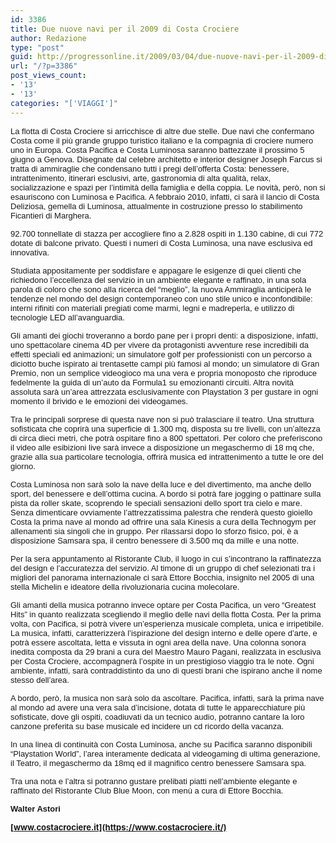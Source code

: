 ```yaml
---
id: 3386
title: Due nuove navi per il 2009 di Costa Crociere
author: Redazione
type: "post"
guid: http://progressonline.it/2009/03/04/due-nuove-navi-per-il-2009-di-costa-crociere/
url: "/?p=3386"
post_views_count:
- '13'
- '13'
categories: "['VIAGGI']"
---
```


 <font face="Tahoma, sans-serif"><font size="2">La flotta di Costa Crociere si arricchisce di altre due stelle. Due navi che confermano Costa come il più grande gruppo turistico italiano e la compagnia di crociere numero uno in Europa. Costa Pacifica e Costa Luminosa saranno battezzate il prossimo 5 giugno a Genova. Disegnate dal celebre architetto e interior designer Joseph Farcus si tratta di ammiraglie che condensano tutti i pregi dell’offerta Costa: benessere, intrattenimento, itinerari esclusivi, arte, gastronomia di alta qualità, relax, socializzazione e spazi per l’intimità della famiglia e della coppia. Le novità, però, non si esauriscono con Luminosa e Pacifica. A febbraio 2010, infatti, ci sarà il lancio di Costa Deliziosa, gemella di Luminosa, attualmente in costruzione presso lo stabilimento Ficantieri di Marghera.</font></font>

<font face="Tahoma, sans-serif"><font size="2">92.700 tonnellate di stazza per accogliere fino a 2.828 ospiti in 1.130 cabine, di cui 772 dotate di balcone privato. Questi i numeri di Costa Luminosa, una nave esclusiva ed innovativa.</font></font>

<font face="Tahoma, sans-serif"><font size="2">Studiata appositamente per soddisfare e appagare le esigenze di quei clienti che richiedono l’eccellenza del servizio in un ambiente elegante e raffinato, in una sola parola di coloro che sono alla ricerca del “meglio”, la nuova Ammiraglia anticiperà le tendenze nel mondo del design contemporaneo con uno stile unico e inconfondibile: interni rifiniti con materiali pregiati come marmi, legni e madreperla, e utilizzo di tecnologie LED all’avanguardia. </font></font>

<font face="Tahoma, sans-serif"><font size="2">Gli amanti dei giochi troveranno a bordo pane per i propri denti: a disposizione, infatti, uno spettacolare cinema 4D per vivere da protagonisti avventure rese incredibili da effetti speciali ed animazioni; un simulatore golf per professionisti con un percorso a diciotto buche ispirato ai trentasette campi più famosi al mondo; un simulatore di Gran Premio, non un semplice videogioco ma una vera e propria monoposto che riproduce fedelmente la guida di un’auto da Formula1 su emozionanti circuiti. Altra novità assoluta sarà un’area attrezzata esclusivamente con Playstation 3 per gustare in ogni momento il brivido e le emozioni dei videogames. </font></font>

<font face="Tahoma, sans-serif"><font size="2">Tra le principali sorprese di questa nave non si può tralasciare il teatro. Una struttura sofisticata che coprirà una superficie di 1.300 mq, disposta su tre livelli, con un’altezza di circa dieci metri, che potrà ospitare fino a 800 spettatori. Per coloro che preferiscono il video alle esibizioni live sarà invece a disposizione un megaschermo di 18 mq che, grazie alla sua particolare tecnologia, offrirà musica ed intrattenimento a tutte le ore del giorno. </font></font>

<font face="Tahoma, sans-serif"><font size="2">Costa Luminosa non sarà solo la nave della luce e del divertimento, ma anche dello sport, del benessere e dell’ottima cucina. A bordo si potrà fare jogging o pattinare sulla pista da roller skate, scoprendo le speciali sensazioni dello sport tra cielo e mare. Senza dimenticare ovviamente l’attrezzatissima palestra che renderà questo gioiello Costa la prima nave al mondo ad offrire una sala Kinesis a cura della Technogym per allenamenti sia singoli che in gruppo. Per rilassarsi dopo lo sforzo fisico, poi, è a disposizione Samsara spa, il centro benessere di 3.500 mq da mille e una notte. </font></font>

<font face="Tahoma, sans-serif"><font size="2">Per la sera appuntamento al Ristorante Club, il luogo in cui s’incontrano la raffinatezza del design e l’accuratezza del servizio. Al timone di un gruppo di chef selezionati tra i migliori del panorama internazionale ci sarà Ettore Bocchia, insignito nel 2005 di una stella Michelin e ideatore della rivoluzionaria cucina molecolare.</font></font>

<font face="Tahoma, sans-serif"><font size="2">Gli amanti della musica potranno invece optare per Costa Pacifica, un vero “Greatest Hits” in quanto realizzata scegliendo il meglio delle navi della flotta Costa. Per la prima volta, con Pacifica, si potrà vivere un’esperienza musicale completa, unica e irripetibile. La musica, infatti, caratterizzerà l’ispirazione del design interno e delle opere d’arte, e potrà essere ascoltata, letta e vissuta in ogni area della nave. Una colonna sonora inedita composta da 29 brani a cura del Maestro Mauro Pagani, realizzata in esclusiva per Costa Crociere, accompagnerà l’ospite in un prestigioso viaggio tra le note. Ogni ambiente, infatti, sarà contraddistinto da uno di questi brani che ispirano anche il nome stesso dell’area. </font></font>

<font face="Tahoma, sans-serif"><font size="2">A bordo, però, la musica non sarà solo da ascoltare. Pacifica, infatti, sarà la prima nave al mondo ad avere una vera sala d’incisione, dotata di tutte le apparecchiature più sofisticate, dove gli ospiti, coadiuvati da un tecnico audio, potranno cantare la loro canzone preferita su base musicale ed incidere un cd ricordo della vacanza. </font></font>

<font face="Tahoma, sans-serif"><font size="2">In una linea di continuità con Costa Luminosa, anche su Pacifica saranno disponibili “Playstation World”, l’area interamente dedicata al videogaming di ultima generazione, il Teatro, il megaschermo da 18mq ed il magnifico centro benessere Samsara spa.</font></font>

<font face="Tahoma, sans-serif"><font size="2">Tra una nota e l’altra si potranno gustare prelibati piatti nell’ambiente elegante e raffinato del Ristorante Club Blue Moon, con menù a cura di Ettore Bocchia. </font></font>

<font face="Tahoma, sans-serif"><font size="2">**Walter Astori**</font></font>

**<font size="2">[www.costacrociere.it](https://www.costacrociere.it/) </font>**